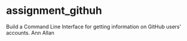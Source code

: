 # assignment_githuh
Build a Command Line Interface for getting information on GitHub users' accounts.
Ann Allan
